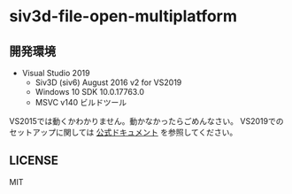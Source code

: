 # siv3d-file-open-multiplatform

## 開発環境

- Visual Studio 2019
    - Siv3D (siv6) August 2016 v2 for VS2019
    - Windows 10 SDK 10.0.17763.0
    - MSVC v140 ビルドツール

VS2015では動くかわかりません。動かなかったらごめんなさい。
VS2019でのセットアップに関しては [公式ドキュメント](https://github.com/Siv3D/Reference-JP/wiki/%E3%83%80%E3%82%A6%E3%83%B3%E3%83%AD%E3%83%BC%E3%83%89%E3%81%A8%E3%82%A4%E3%83%B3%E3%82%B9%E3%83%88%E3%83%BC%E3%83%AB) を参照してください。

## LICENSE

MIT

